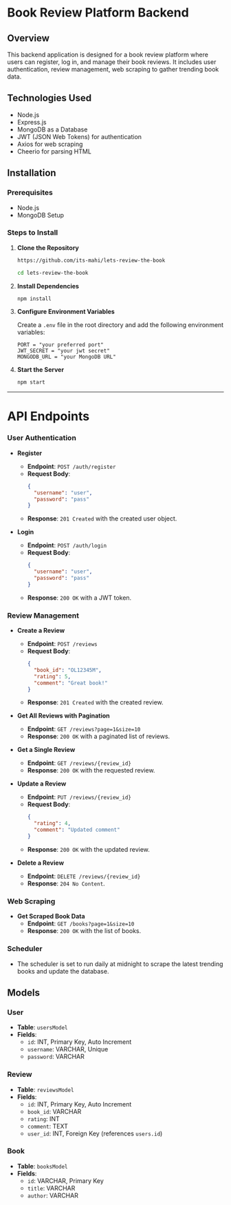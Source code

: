 # Book Review Platform Backend

## Overview

This backend application is designed for a book review platform where users can register, log in, and manage their book reviews. It includes user authentication, review management, web scraping to gather trending book data.

## Technologies Used

- Node.js
- Express.js
- MongoDB as a Database
- JWT (JSON Web Tokens) for authentication
- Axios for web scraping
- Cheerio for parsing HTML

## Installation

### Prerequisites

- Node.js
- MongoDB Setup

### Steps to Install

1. **Clone the Repository**

   ```bash
   https://github.com/its-mahi/lets-review-the-book

   cd lets-review-the-book
   ```

2. **Install Dependencies**

   ```bash
   npm install
   ```

3. **Configure Environment Variables**

   Create a `.env` file in the root directory and add the following environment variables:

   ```env
   PORT = "your preferred port"
   JWT_SECRET = "your jwt secret"
   MONGODB_URL = "your MongoDB URL"
   ```

4. **Start the Server**

   ```bash
   npm start
   ```
---


# API Endpoints

### User Authentication

- **Register**
  - **Endpoint**: `POST /auth/register`
  - **Request Body**: 
    ```json
    {
      "username": "user",
      "password": "pass"
    }
    ```
  - **Response**: `201 Created` with the created user object.

- **Login**
  - **Endpoint**: `POST /auth/login`
  - **Request Body**: 
    ```json
    {
      "username": "user",
      "password": "pass"
    }
    ```
  - **Response**: `200 OK` with a JWT token.

### Review Management

- **Create a Review**
  - **Endpoint**: `POST /reviews`
  - **Request Body**: 
    ```json
    {
      "book_id": "OL12345M",
      "rating": 5,
      "comment": "Great book!"
    }
    ```
  - **Response**: `201 Created` with the created review.

- **Get All Reviews with Pagination**
  - **Endpoint**: `GET /reviews?page=1&size=10`
  - **Response**: `200 OK` with a paginated list of reviews.

- **Get a Single Review**
  - **Endpoint**: `GET /reviews/{review_id}`
  - **Response**: `200 OK` with the requested review.

- **Update a Review**
  - **Endpoint**: `PUT /reviews/{review_id}`
  - **Request Body**: 
    ```json
    {
      "rating": 4,
      "comment": "Updated comment"
    }
    ```
  - **Response**: `200 OK` with the updated review.

- **Delete a Review**
  - **Endpoint**: `DELETE /reviews/{review_id}`
  - **Response**: `204 No Content`.

### Web Scraping

- **Get Scraped Book Data**
  - **Endpoint**: `GET /books?page=1&size=10`
  - **Response**: `200 OK` with the list of books.

### Scheduler

- The scheduler is set to run daily at midnight to scrape the latest trending books and update the database.

## Models

### User

- **Table**: `usersModel`
- **Fields**:
  - `id`: INT, Primary Key, Auto Increment
  - `username`: VARCHAR, Unique
  - `password`: VARCHAR

### Review

- **Table**: `reviewsModel`
- **Fields**:
  - `id`: INT, Primary Key, Auto Increment
  - `book_id`: VARCHAR
  - `rating`: INT
  - `comment`: TEXT
  - `user_id`: INT, Foreign Key (references `users.id`)

### Book

- **Table**: `booksModel`
- **Fields**:
  - `id`: VARCHAR, Primary Key
  - `title`: VARCHAR
  - `author`: VARCHAR
